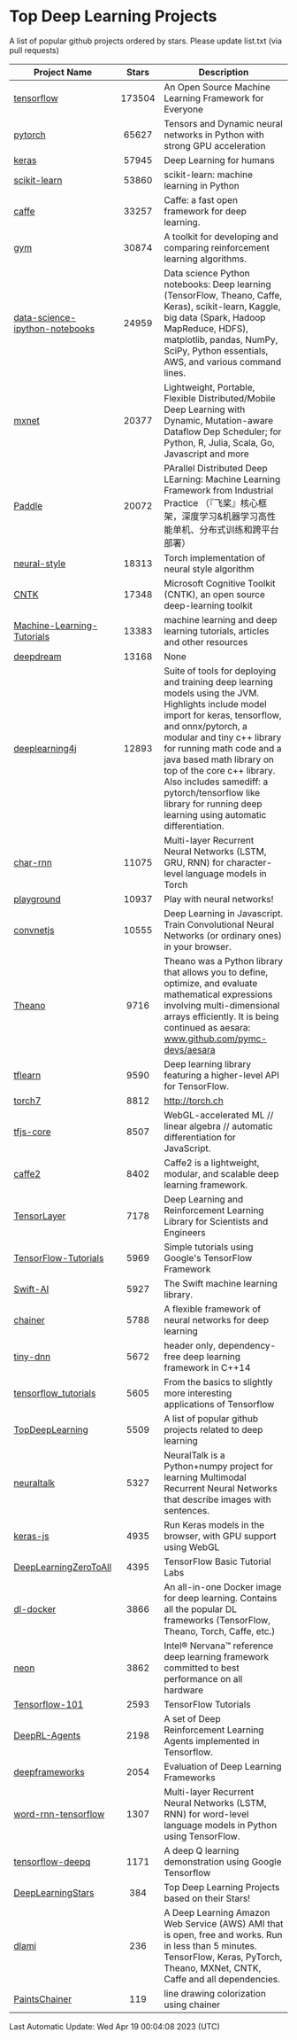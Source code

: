 # Top Deep Learning Projects
A list of popular github projects ordered by stars.
Please update list.txt (via pull requests)

|Project Name| Stars | Description |
| ---------- |:-----:| ----------- |
| [tensorflow](https://github.com/tensorflow/tensorflow) | 173504 | An Open Source Machine Learning Framework for Everyone |
| [pytorch](https://github.com/pytorch/pytorch) | 65627 | Tensors and Dynamic neural networks in Python with strong GPU acceleration |
| [keras](https://github.com/keras-team/keras) | 57945 | Deep Learning for humans |
| [scikit-learn](https://github.com/scikit-learn/scikit-learn) | 53860 | scikit-learn: machine learning in Python |
| [caffe](https://github.com/BVLC/caffe) | 33257 | Caffe: a fast open framework for deep learning. |
| [gym](https://github.com/openai/gym) | 30874 | A toolkit for developing and comparing reinforcement learning algorithms. |
| [data-science-ipython-notebooks](https://github.com/donnemartin/data-science-ipython-notebooks) | 24959 | Data science Python notebooks: Deep learning (TensorFlow, Theano, Caffe, Keras), scikit-learn, Kaggle, big data (Spark, Hadoop MapReduce, HDFS), matplotlib, pandas, NumPy, SciPy, Python essentials, AWS, and various command lines. |
| [mxnet](https://github.com/apache/mxnet) | 20377 | Lightweight, Portable, Flexible Distributed/Mobile Deep Learning with Dynamic, Mutation-aware Dataflow Dep Scheduler; for Python, R, Julia, Scala, Go, Javascript and more |
| [Paddle](https://github.com/PaddlePaddle/Paddle) | 20072 | PArallel Distributed Deep LEarning: Machine Learning Framework from Industrial Practice （『飞桨』核心框架，深度学习&机器学习高性能单机、分布式训练和跨平台部署） |
| [neural-style](https://github.com/jcjohnson/neural-style) | 18313 | Torch implementation of neural style algorithm |
| [CNTK](https://github.com/microsoft/CNTK) | 17348 | Microsoft Cognitive Toolkit (CNTK), an open source deep-learning toolkit |
| [Machine-Learning-Tutorials](https://github.com/ujjwalkarn/Machine-Learning-Tutorials) | 13383 | machine learning and deep learning tutorials, articles and other resources  |
| [deepdream](https://github.com/google/deepdream) | 13168 | None |
| [deeplearning4j](https://github.com/deeplearning4j/deeplearning4j) | 12893 | Suite of tools for deploying and training deep learning models using the JVM. Highlights include model import for keras, tensorflow, and onnx/pytorch, a modular and tiny c++ library for running math code and a java based math library on top of the core c++ library. Also includes samediff: a pytorch/tensorflow like library for running deep learning using automatic differentiation. |
| [char-rnn](https://github.com/karpathy/char-rnn) | 11075 | Multi-layer Recurrent Neural Networks (LSTM, GRU, RNN) for character-level language models in Torch |
| [playground](https://github.com/tensorflow/playground) | 10937 | Play with neural networks! |
| [convnetjs](https://github.com/karpathy/convnetjs) | 10555 | Deep Learning in Javascript. Train Convolutional Neural Networks (or ordinary ones) in your browser. |
| [Theano](https://github.com/Theano/Theano) | 9716 | Theano was a Python library that allows you to define, optimize, and evaluate mathematical expressions involving multi-dimensional arrays efficiently. It is being continued as aesara: www.github.com/pymc-devs/aesara |
| [tflearn](https://github.com/tflearn/tflearn) | 9590 | Deep learning library featuring a higher-level API for TensorFlow. |
| [torch7](https://github.com/torch/torch7) | 8812 | http://torch.ch |
| [tfjs-core](https://github.com/tensorflow/tfjs-core) | 8507 | WebGL-accelerated ML // linear algebra // automatic differentiation for JavaScript. |
| [caffe2](https://github.com/facebookarchive/caffe2) | 8402 | Caffe2 is a lightweight, modular, and scalable deep learning framework. |
| [TensorLayer](https://github.com/tensorlayer/TensorLayer) | 7178 | Deep Learning and Reinforcement Learning Library for Scientists and Engineers  |
| [TensorFlow-Tutorials](https://github.com/nlintz/TensorFlow-Tutorials) | 5969 | Simple tutorials using Google's TensorFlow Framework |
| [Swift-AI](https://github.com/Swift-AI/Swift-AI) | 5927 | The Swift machine learning library. |
| [chainer](https://github.com/chainer/chainer) | 5788 | A flexible framework of neural networks for deep learning |
| [tiny-dnn](https://github.com/tiny-dnn/tiny-dnn) | 5672 | header only, dependency-free deep learning framework in C++14 |
| [tensorflow_tutorials](https://github.com/pkmital/tensorflow_tutorials) | 5605 | From the basics to slightly more interesting applications of Tensorflow |
| [TopDeepLearning](https://github.com/aymericdamien/TopDeepLearning) | 5509 | A list of popular github projects related to deep learning |
| [neuraltalk](https://github.com/karpathy/neuraltalk) | 5327 | NeuralTalk is a Python+numpy project for learning Multimodal Recurrent Neural Networks that describe images with sentences. |
| [keras-js](https://github.com/transcranial/keras-js) | 4935 | Run Keras models in the browser, with GPU support using WebGL |
| [DeepLearningZeroToAll](https://github.com/hunkim/DeepLearningZeroToAll) | 4395 | TensorFlow Basic Tutorial Labs |
| [dl-docker](https://github.com/floydhub/dl-docker) | 3866 | An all-in-one Docker image for deep learning. Contains all the popular DL frameworks (TensorFlow, Theano, Torch, Caffe, etc.) |
| [neon](https://github.com/NervanaSystems/neon) | 3862 | Intel® Nervana™ reference deep learning framework committed to best performance on all hardware |
| [Tensorflow-101](https://github.com/sjchoi86/Tensorflow-101) | 2593 | TensorFlow Tutorials |
| [DeepRL-Agents](https://github.com/awjuliani/DeepRL-Agents) | 2198 | A set of Deep Reinforcement Learning Agents implemented in Tensorflow. |
| [deepframeworks](https://github.com/zer0n/deepframeworks) | 2054 | Evaluation of Deep Learning Frameworks |
| [word-rnn-tensorflow](https://github.com/hunkim/word-rnn-tensorflow) | 1307 | Multi-layer Recurrent Neural Networks (LSTM, RNN) for word-level language models in Python using TensorFlow. |
| [tensorflow-deepq](https://github.com/siemanko/tensorflow-deepq) | 1171 | A deep Q learning demonstration using Google Tensorflow |
| [DeepLearningStars](https://github.com/hunkim/DeepLearningStars) | 384 | Top Deep Learning Projects based on their Stars! |
| [dlami](https://github.com/ritchieng/dlami) | 236 | A Deep Learning Amazon Web Service (AWS) AMI that is open, free and works. Run in less than 5 minutes. TensorFlow, Keras, PyTorch, Theano, MXNet, CNTK, Caffe and all dependencies. |
| [PaintsChainer](https://github.com/taizan/PaintsChainer) | 119 | line drawing colorization using chainer |

Last Automatic Update: Wed Apr 19 00:04:08 2023 (UTC)
